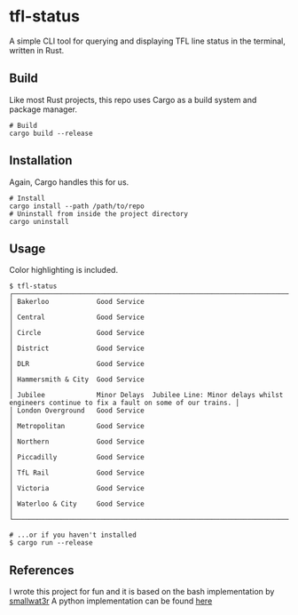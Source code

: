 # tfl-status
A simple CLI tool for querying and displaying TFL line status in the terminal, written in Rust.

## Build
Like most Rust projects, this repo uses Cargo as a build system and package manager.
```
# Build
cargo build --release
```

## Installation
Again, Cargo handles this for us.
```
# Install
cargo install --path /path/to/repo
# Uninstall from inside the project directory
cargo uninstall
```

## Usage
Color highlighting is included.
```
$ tfl-status
┌──────────────────────────────────────────────────────────────────────────────────────────────────────────────────────────────┐
│ Bakerloo            Good Service                                                                                             │
│ Central             Good Service                                                                                             │
│ Circle              Good Service                                                                                             │
│ District            Good Service                                                                                             │
│ DLR                 Good Service                                                                                             │
│ Hammersmith & City  Good Service                                                                                             │
│ Jubilee             Minor Delays  Jubilee Line: Minor delays whilst engineers continue to fix a fault on some of our trains. │
│ London Overground   Good Service                                                                                             │
│ Metropolitan        Good Service                                                                                             │
│ Northern            Good Service                                                                                             │
│ Piccadilly          Good Service                                                                                             │
│ TfL Rail            Good Service                                                                                             │
│ Victoria            Good Service                                                                                             │
│ Waterloo & City     Good Service                                                                                             │
└──────────────────────────────────────────────────────────────────────────────────────────────────────────────────────────────┘

# ...or if you haven't installed
$ cargo run --release
```

## References
I wrote this project for fun and it is based on the bash implementation by [smallwat3r](https://github.com/smallwat3r/tubestatus)
A python implementation can be found [here](https://github.com/nitronoid/tube-status)

